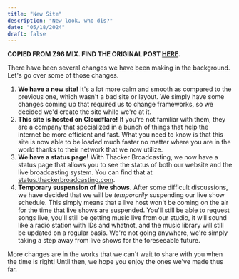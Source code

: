 ```yaml
---
title: "New Site"
description: "New look, who dis?"
date: "05/18/2024"
draft: false
---
```


**COPIED FROM Z96 MIX. FIND THE ORIGINAL POST [HERE](https://z96mix.com/blog/new-site).**

There have been several changes we have been making in the background. Let's go over some of those changes.

1. **We have a new site!** It's a lot more calm and smooth as compared to the previous one, which wasn't a bad site or layout. We simply have some changes coming up that required us to change frameworks, so we decided we'd create the site while we're at it.
2. **This site is hosted on Cloudflare!** If you're not familiar with them, they are a company that specialized in a bunch of things that help the internet be more efficient and fast. What you need to know is that this site is now able to be loaded much faster no matter where you are in the world thanks to their network that we now utilize.
3. **We have a status page!** With Thacker Broadcasting, we now have a status page that allows you to see the status of both our website and the live broadcasting system. You can find that at [status.thackerbroadcasting.com](https://status.thackerbroadcasting.com).
4. **Temporary suspension of live shows.** After some difficult discussions, we have decided that we will be _temporarily_ suspending our live show schedule. This simply means that a live host won't be coming on the air for the time that live shows are suspended. You'll still be able to request songs live, you'll still be getting music live from our studio, it will sound like a radio station with IDs and whatnot, and the music library will still be updated on a regular basis. We're not going anywhere, we're simply taking a step away from live shows for the foreseeable future.

More changes are in the works that we can't wait to share with you when the time is right! Until then, we hope you enjoy the ones we've made thus far.